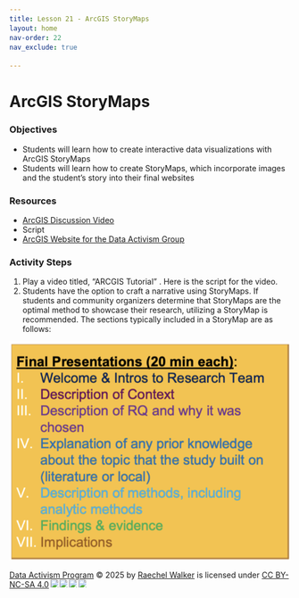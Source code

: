 ```yaml
---
title: Lesson 21 - ArcGIS StoryMaps
layout: home
nav-order: 22
nav_exclude: true

---
```


# ArcGIS StoryMaps


### Objectives
- Students will learn how to create interactive data visualizations with ArcGIS StoryMaps
- Students will learn how to create StoryMaps, which incorporate images and the student’s story into their final websites    

### Resources
- <a href = "https://drive.google.com/file/d/11oWfROsfLskKPBG1Q-36WKrYdkkXJVJT/view?usp=drive_link">ArcGIS Discussion Video</a>
- Script
- <a href = "http://dataactivism.maps.arcgis.com">ArcGIS Website for the Data Activism Group</a>


### Activity Steps
1. Play a video titled, “ARCGIS Tutorial” . Here is the script for the video. 
2. Students have the option to craft a narrative using StoryMaps. If students and community organizers determine that StoryMaps are the optimal method to showcase their research, utilizing a StoryMap is recommended. The sections typically included in a StoryMap are as follows:
<img src = "images/final.png" alt = "Final Presentation Outline">





<a href="https://creativecommons.org">Data Activism Program</a> © 2025 by <a href="https://creativecommons.org">Raechel Walker</a> is licensed under <a href="https://creativecommons.org/licenses/by-nc-sa/4.0/">CC BY-NC-SA 4.0</a><img src="https://mirrors.creativecommons.org/presskit/icons/cc.svg" style="max-width: 1em;max-height:1em;margin-left: .2em;"><img src="https://mirrors.creativecommons.org/presskit/icons/by.svg" style="max-width: 1em;max-height:1em;margin-left: .2em;"><img src="https://mirrors.creativecommons.org/presskit/icons/nc.svg" style="max-width: 1em;max-height:1em;margin-left: .2em;"><img src="https://mirrors.creativecommons.org/presskit/icons/sa.svg" style="max-width: 1em;max-height:1em;margin-left: .2em;">